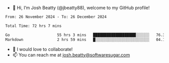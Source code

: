- 👋 Hi, I’m Josh Beatty (@jbeatty88), welcome to my GitHub profile!

<!--START_SECTION:waka-->

```txt
From: 26 November 2024 - To: 26 December 2024

Total Time: 72 hrs 7 mins

Go                     55 hrs 3 mins   ███████████████████░░░░░░   76.33 %
Markdown               2 hrs 59 mins   █░░░░░░░░░░░░░░░░░░░░░░░░   04.14 %
```

<!--END_SECTION:waka-->

- 💞️ I would love to collaborate!
- 📫 You can reach me at josh.beatty@softwaresugar.com

<!---
jbeatty88/jbeatty88 is a ✨ special ✨ repository because its `README.md` (this file) appears on your GitHub profile.
You can click the Preview link to take a look at your changes.
--->
